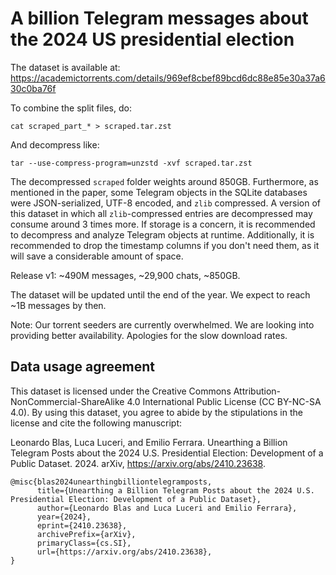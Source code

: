 # A billion Telegram messages about the 2024 US presidential election
The dataset is available at: https://academictorrents.com/details/969ef8cbef89bcd6dc88e85e30a37a630c0ba76f

To combine the split files, do:
```
cat scraped_part_* > scraped.tar.zst
```
And decompress like:
```
tar --use-compress-program=unzstd -xvf scraped.tar.zst
```

The decompressed `scraped` folder weights around 850GB. Furthermore, as mentioned in the paper, some Telegram objects in the SQLite databases were JSON-serialized, UTF-8 encoded, and `zlib` compressed. A version of this dataset in which all `zlib`-compressed entries are decompressed may consume around 3 times more. If storage is a concern, it is recommended to decompress and analyze Telegram objects at runtime. Additionally, it is recommended to drop the timestamp columns if you don't need them, as it will save a considerable amount of space.

Release v1: ~490M messages, ~29,900 chats, ~850GB.

The dataset will be updated until the end of the year. We expect to reach ~1B messages by then.

Note: Our torrent seeders are currently overwhelmed. We are looking into providing better availability. Apologies for the slow download rates.


## Data usage agreement
This dataset is licensed under the Creative Commons Attribution-NonCommercial-ShareAlike 4.0 International Public License (CC BY-NC-SA 4.0). By using this dataset, you agree to abide by the stipulations in the license and cite the following manuscript:

Leonardo Blas, Luca Luceri, and Emilio Ferrara. Unearthing a Billion Telegram Posts about the 2024 U.S. Presidential Election: Development of a Public Dataset. 2024. arXiv, https://arxiv.org/abs/2410.23638.

```
@misc{blas2024unearthingbilliontelegramposts,
      title={Unearthing a Billion Telegram Posts about the 2024 U.S. Presidential Election: Development of a Public Dataset}, 
      author={Leonardo Blas and Luca Luceri and Emilio Ferrara},
      year={2024},
      eprint={2410.23638},
      archivePrefix={arXiv},
      primaryClass={cs.SI},
      url={https://arxiv.org/abs/2410.23638}, 
}
```

